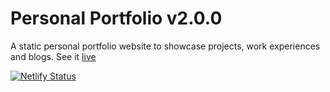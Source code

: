 # Personal Portfolio v2.0.0

A static personal portfolio website to showcase projects, work experiences and blogs. See it [live](https://npranto.netlify.com)

[![Netlify Status](https://api.netlify.com/api/v1/badges/4d16a376-43ef-47af-8b95-ee54bcffd93c/deploy-status)](https://app.netlify.com/sites/npranto/deploys)
